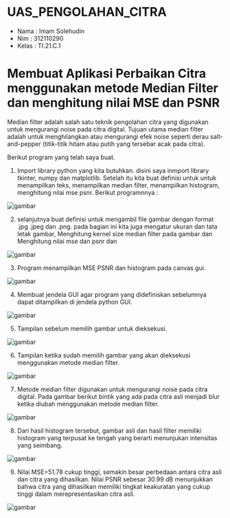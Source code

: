 # UAS_PENGOLAHAN_CITRA

- Nama : Imam Solehudin
- Nim : 312110290
- Kelas  : TI.21.C.1

# Membuat Aplikasi Perbaikan Citra menggunakan metode Median Filter dan menghitung nilai MSE dan PSNR

Median filter adalah salah satu teknik pengolahan citra yang digunakan untuk mengurangi noise pada citra digital. Tujuan utama median filter adalah untuk menghilangkan atau mengurangi efek noise seperti derau salt-and-pepper (titik-titik hitam atau putih yang tersebar acak pada citra).

Berikut program yang telah saya buat.


1. Import library python yang kita butuhkan. disini saya inmport library tkinter, numpy dan matplotlib. Setelah itu kita buat definisi untuk untuk menampilkan teks, menampilkan median filter, menampilkan histogram, menghitung nilai mse psnr. Berikut programnnya :

![gambar](Perbaikan_Citra_Median_Filter(MSE&PSNR)/1.png)

2. selanjutnya buat definisi untuk mengambil file gambar dengan format .jpg .jpeg dan .png. pada bagian ini kita juga mengatur ukuran dan tata letak gambar, Menghitung kernel size median filter pada gambar dan Menghitung nilai mse dan psnr dan 


![gambar](Perbaikan_Citra_Median_Filter(MSE&PSNR)/2.png)


3. Program menampilkan MSE PSNR dan histogram pada canvas gui. 

![gambar](Perbaikan_Citra_Median_Filter(MSE&PSNR)/3.png)

4. Membuat jendela GUI agar program yang didefiniskan sebelumnya dapat ditampilkan di jendela python GUI.

![gambar](Perbaikan_Citra_Median_Filter(MSE&PSNR)/4.png)


5. Tampilan sebelum memilih gambar untuk dieksekusi.

![gambar](Perbaikan_Citra_Median_Filter(MSE&PSNR)/5.png)


6. Tampilan ketika sudah memilih gambar yang akan dieksekusi menggunakan metode median filter.


![gambar](Perbaikan_Citra_Median_Filter(MSE&PSNR)/6.png)


7. Metode median filter digunakan untuk mengurangi noise pada citra digital. Pada gambar berikut bintik yang ada pada citra asli menjadi blur ketika diubah menggunakan metode median filter.

![gambar](Perbaikan_Citra_Median_Filter(MSE&PSNR)/7.png)


8. Dari hasil histogram tersebut, gambar asli dan hasil filter memiliki histogram yang terpusat ke tengah yang berarti menunjukan intensitas yang seimbang.

![gambar](Perbaikan_Citra_Median_Filter(MSE&PSNR)/8.png)


9. Nilai MSE=51.78 cukup tinggi, semakin besar perbedaan antara citra asli dan citra yang dihasilkan. Nilai PSNR sebesar 30.99 dB menunjukkan bahwa citra yang dihasilkan memiliki tingkat keakuratan yang cukup tinggi dalam merepresentasikan citra asli.

![gambar](Perbaikan_Citra_Median_Filter(MSE&PSNR)/9.png)
